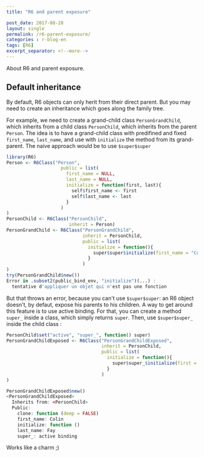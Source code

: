 ```yaml
---
title: "R6 and parent exposure"

post_date: 2017-08-28
layout: single
permalink: /r6-parent-exposure/
categories : r-blog-en
tags: [R6]
excerpt_separator: <!--more-->
---
```


About R6 and parent exposure. 

<!--more-->

## Default inheritance

By default, R6 objects can only herit from their direct parent. But you may need to create an inheritance which goes along the family tree. 

For example, we need to create a grand-child class `PersonGrandChild`, which inherits from a child class `PersonChild`, which inherits from the parent `Person`. The idea is to have a grand-child class with predifined and fixed `first_name`, `last_name`, and use with `initialize` the method from its grand-parent. The naive approach would be to use `$super$super`

``` r
library(R6)
Person <- R6Class("Person", 
                    public = list(
                      first_name = NULL, 
                      last_name = NULL, 
                      initialize = function(first, last){
                        self$first_name <- first
                        self$last_name <- last
                      }
                    )
)
PersonChild <- R6Class("PersonChild", 
                       inherit = Person)
PersonGrandChild <- R6Class("PersonGrandChild",
                            inherit = PersonChild, 
                            public = list(
                              initialize = function(){
                                super$super$initialize(first_name = "Colin", last_name = "Fay", age = 37, job = "R developper")
                              }  
                            )
)
try(PersonGrandChild$new())
Error in .subset2(public_bind_env, "initialize")(...) : 
  tentative d'appliquer un objet qui n'est pas une fonction
```

But that throws an error, because you can't use `$super$super`: an R6 object doesn't, by defaut, expose his parents to his children. A way to get around this feature is to use active binding. For that, you can create a method `super_` inside a class, which simply returns `super`. Then, use `$super$super_` inside the child class : 

``` r
PersonChild$set("active", "super_", function() super)
PersonGrandChildExposed <- R6Class("PersonGrandChildExposed",
                                   inherit = PersonChild, 
                                   public = list(
                                     initialize = function(){
                                       super$super_$initialize(first = "Colin", last = "Fay")
                                     }  
                                   )
)

PersonGrandChildExposed$new()
<PersonGrandChildExposed>
  Inherits from: <PersonChild>
  Public:
    clone: function (deep = FALSE) 
    first_name: Colin
    initialize: function () 
    last_name: Fay
    super_: active binding
```

Works like a charm ;)

